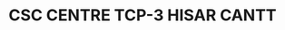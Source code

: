 ---
title: "CSC CENTRE TCP-3 HISAR CANTT"
url: /hisar/csc-centre-tcp-3-hisar-cantt/
shop: office supplies
---